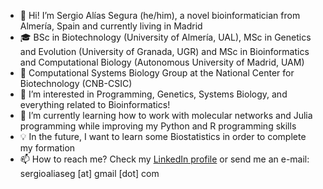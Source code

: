 - 👋 Hi! I’m Sergio Alías Segura (he/him), a novel bioinformatician from Almería, Spain and currently living in Madrid
- 🎓 BSc in Biotechnology (University of Almería, UAL), MSc in Genetics and Evolution (University of Granada, UGR) and MSc in Bioinformatics and Computational Biology (Autonomous University of Madrid, UAM)
- 📌 Computational Systems Biology Group at the National Center for Biotechnology (CNB-CSIC)
- 👀 I’m interested in Programming, Genetics, Systems Biology, and everything related to Bioinformatics!
- 🌱 I’m currently learning how to work with molecular networks and Julia programming while improving my Python and R programming skills
- 💡 In the future, I want to learn some Biostatistics in order to complete my formation
- 📫 How to reach me? Check my [LinkedIn profile](https://www.linkedin.com/in/sergioaliaseg/) or send me an e-mail: sergioaliaseg [at] gmail [dot] com

<!---
SergioAlias/SergioAlias is a ✨ special ✨ repository because its `README.md` (this file) appears on your GitHub profile.
You can click the Preview link to take a look at your changes.
--->

